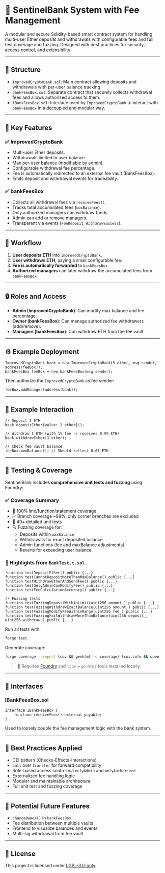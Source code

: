 # 🏦 SentinelBank System with Fee Management

A modular and secure Solidity-based smart contract system for handling multi-user Ether deposits and withdrawals with configurable fees and full test coverage and fuzzing. Designed with best practices for security, access control, and extensibility.

---

## 📁 Structure

- `ImprovedCryptoBank.sol`: Main contract allowing deposits and withdrawals with per-user balance tracking.
- `bankFeesBox.sol`: Separate contract that securely collects withdrawal fees and allows authorized access to them.
- `IBankFeesBox.sol`: Interface used by `ImprovedCryptoBank` to interact with `bankFeesBox` in a decoupled and modular way.

---

## 🔐 Key Features

### ✅ ImprovedCryptoBank
- Multi-user Ether deposits.
- Withdrawals limited to user balance.
- Max per-user balance (modifiable by admin).
- Configurable withdrawal fee percentage.
- Fee is automatically redirected to an external fee vault (BankFeesBox).
- Emits deposit and withdrawal events for traceability.

### ✅ bankFeesBox
- Collects all withdrawal fees via `receiveFees()`.
- Tracks total accumulated fees (`boxBalance`).
- Only authorized managers can withdraw funds.
- Admin can add or remove managers.
- Transparent via events (`FeeDeposit`, `WithdrawSuccess`).

---

## 🔄 Workflow

1. **User deposits ETH** into `ImprovedCryptoBank`.
2. **User withdraws ETH**, paying a small configurable fee.
3. **Fee is automatically forwarded** to `bankFeesBox`.
4. **Authorized managers** can later withdraw the accumulated fees from `bankFeesBox`.

---

## 🔒 Roles and Access

- **Admin (ImprovedCryptoBank)**: Can modify max balance and fee percentage.
- **Owner (bankFeesBox)**: Can manage authorized fee withdrawers (add/remove).
- **Managers (bankFeesBox)**: Can withdraw ETH from the fee vault.

---

## ⚙️ Example Deployment

```solidity
ImprovedCryptoBank bank = new ImprovedCryptoBank(5 ether, msg.sender, address(feeBox));
bankFeesBox feeBox = new bankFeesBox(msg.sender);
```

Then authorize the `ImprovedCryptoBank` as fee sender:
```solidity
feeBox.addManager(address(bank));
```

---

## 🧪 Example Interaction

```solidity
// Deposit 2 ETH
bank.depositEther{value: 2 ether}();

// Withdraw 1 ETH (with 1% fee -> receives 0.99 ETH)
bank.withdrawEther(1 ether);

// Check fee vault balance
feeBox.boxBalance(); // Should reflect 0.01 ETH
```

---

## 🧪 Testing & Coverage

SentinelBank includes **comprehensive unit tests and fuzzing** using Foundry:

### ✅ Coverage Summary
- 💯 100% line/function/statement coverage
- ✅ Branch coverage ~98%, only corner branches are excluded
- 🧪 40+ detailed unit tests
- 🔍 Fuzzing coverage for:
  - Deposits within `maxBalance`
  - Withdrawals for exact deposited balance
  - Admin functions (fee and maxBalance adjustments)
  - Reverts for exceeding user balance

### 🧪 Highlights from `BankTest.t.sol`

```solidity
function testDepositEther() public {...}
function testCannotDepositMoreThanMaxBalance() public {...}
function testWithdrawEtherAndSendFee() public {...}
function testOnlyAdminCanModifyFee() public {...}
function testFeeCalculationAccuracy() public {...}

// Fuzzing tests
function testFuzzingDepositWithinLimit(uint256 amount_) public {...}
function testFuzzingWithdrawExactBalance(uint256 amount_) public {...}
function testFuzzingModifyFeeWithinRange(uint256 fee_) public {...}
function testFuzzingFailWithdrawMoreThanBalance(uint256 deposit_, uint256 withdraw_) public {...}
```

Run all tests with:
```bash
forge test
```

Generate coverage:
```bash
forge coverage --report lcov && genhtml -o coverage/ lcov.info && open coverage/index.html
```

> 📌 Requires [Foundry](https://book.getfoundry.sh/) and `lcov` + `genhtml` tools installed locally.

---

## 📜 Interfaces

### IBankFeesBox.sol

```solidity
interface IBankFeesBox {
    function receiveFees() external payable;
}
```

Used to loosely couple the fee management logic with the bank system.

---

## 🧠 Best Practices Applied

- CEI pattern (Checks-Effects-Interactions)
- `call` over `transfer` for forward compatibility
- Role-based access control via `onlyAdmin` and `onlyAuthorized`
- Externalized fee handling logic
- Modular and maintainable architecture
- Full unit test and fuzzing coverage

---

## 🧩 Potential Future Features

- `changeOwner()` in `bankFeesBox`
- Fee distribution between multiple vaults
- Frontend to visualize balances and events
- Multi-sig withdrawal from fee vault

---

## 🧾 License

This project is licensed under [LGPL-3.0-only](https://spdx.org/licenses/LGPL-3.0-only.html).

